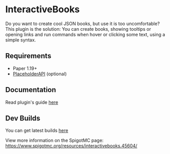 # InteractiveBooks

Do you want to create cool JSON books, but use it is too uncomfortable? This plugin is the solution: You can create
books, showing tooltips or opening links and run commands when hover or clicking some text, using a simple syntax.

## Requirements

* Paper 1.19+
* [PlaceholderAPI](https://www.spigotmc.org/resources/placeholderapi.6245/) (optional)

## Documentation

Read plugin's guide [here](https://github.com/Leonardo-DGS/InteractiveBooks/wiki)

## Dev Builds

You can get latest builds [here](https://ci.codemc.org/job/Leonardo-DGS/job/InteractiveBooks/)

View more information on the SpigotMC page: https://www.spigotmc.org/resources/interactivebooks.45604/
